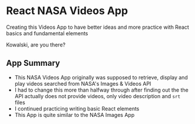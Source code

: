 # React NASA Videos App

Creating this Videos App to have better ideas and more practice with React basics and fundamental elements

Kowalski, are you there?

## App Summary
- This NASA Videos App originally was supposed to retrieve, display and play videos searched from NASA's Images & Videos API
- I had to change this more than halfway through after finding out the the API actually does not provide videos, only video description and `srt` files
- I continued practicing writing basic React elements
- This App is quite similar to the NASA Images App
